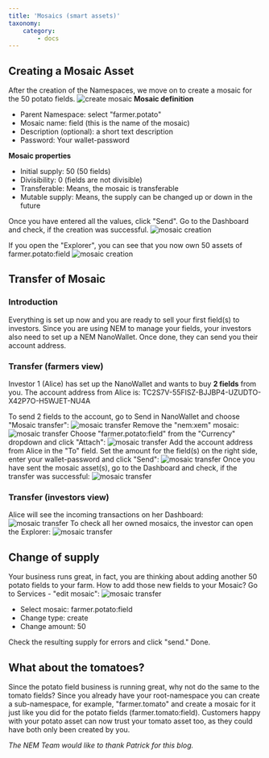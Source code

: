 ```yaml
---
title: 'Mosaics (smart assets)'
taxonomy:
    category:
        - docs
---
```


## Creating a Mosaic Asset
After the creation of the Namespaces, we move on to create a mosaic for the 50 potato fields.
![create mosaic](http://imgur.com/Vx7prpZ.png)
**Mosaic definition**
- Parent Namespace: select "farmer.potato"
- Mosaic name: field (this is the name of the mosaic)
- Description (optional): a short text description 
- Password: Your wallet-password

**Mosaic properties**
- Initial supply: 50 (50 fields)
- Divisibility: 0 (fields are not divisible)
- Transferable: Means, the mosaic is transferable
- Mutable supply: Means, the supply can be changed up or down in the future

Once you have entered all the values, click "Send". Go to the Dashboard and check, if the creation was successful.
![mosaic creation](http://imgur.com/cty3uGG.png)

If you open the "Explorer", you can see that you now own 50 assets of farmer.potato:field
![mosaic creation](http://imgur.com/nRAcMZ2.png)

## Transfer of Mosaic
### Introduction
Everything is set up now and you are ready to sell your first field(s) to investors. Since you are using NEM to manage your fields, your investors also need to set up a NEM NanoWallet. Once done, they can send you their account address.

### Transfer (farmers view)
Investor 1 (Alice) has set up the NanoWallet and wants to buy **2 fields** from you. 
The account address from Alice is: TC2S7V-55FISZ-BJJBP4-UZUDTO-X42P7O-H5WJET-NU4A

To send 2 fields to the account, go to Send in NanoWallet and choose "Mosaic transfer":
![mosaic transfer](http://imgur.com/Rgmyj5j.png)
Remove the "nem:xem" mosaic:
![mosaic transfer](http://imgur.com/ZiNa8zF.png)
Choose "farmer.potato:field" from the "Currency" dropdown and click "Attach":
![mosaic transfer](http://imgur.com/YUzaQKa.png)
Add the account address from Alice in the "To" field. Set the amount for the field(s) on the right side, enter your wallet-password and click "Send":
![mosaic transfer](http://imgur.com/4fGZILQ.png)
Once you have sent the mosaic asset(s), go to the Dashboard and check, if the transfer was successful:
![mosaic transfer](http://imgur.com/P6Y4Peg.png)

### Transfer (investors view)
Alice will see the incoming transactions on her Dashboard:
![mosaic transfer](http://imgur.com/YjtsmAu.png)
To check all her owned mosaics, the investor can open the Explorer:
![mosaic transfer](http://imgur.com/ptzfdD9.png)

## Change of supply
Your business runs great, in fact, you are thinking about adding another 50 potato fields to your farm. 
How to add those new fields to your Mosaic?
Go to Services - "edit mosaic":
![mosaic transfer](http://imgur.com/Gxg1isV.png)
- Select mosaic: farmer.potato:field
- Change type: create 
- Change amount: 50

Check the resulting supply for errors and click "send." Done.

## What about the tomatoes?
Since the potato field business is running great, why not do the same to the tomato fields? 
Since you already have your root-namespace you can create a sub-namespace, for example, "farmer.tomato" and create a mosaic for it just like you did for the potato fields (farmer.tomato:field). Customers happy with your potato asset can now trust your tomato asset too, as they could have both only been created by you. 

*The NEM Team would like to thank Patrick for this blog.* 
 
